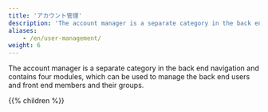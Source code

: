 ```yaml
---
title: 'アカウント管理'
description: 'The account manager is a separate category in the back end navigation and contains four modules, which can be used to manage the back end users and front end members and their respective groups.'
aliases:
    - /en/user-management/
weight: 6
---
```



The account manager is a separate category in the back end navigation and contains four modules, which can be used to manage the back end users and front end members and their groups.

{{% children %}}
